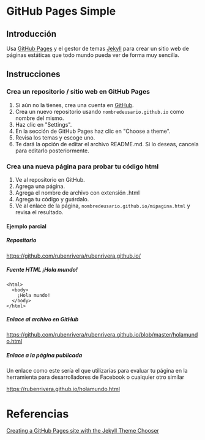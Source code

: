 # GitHub Pages Simple

## Introducción

Usa [GitHub Pages][1] y el gestor de temas [Jekyll][2] para crear un sitio web de páginas estáticas que todo mundo pueda ver de forma muy sencilla.

## Instrucciones

### Crea un repositorio / sitio web en GitHub Pages

1. Si aún no la tienes, crea una cuenta en [GitHub][3].
2. Crea un nuevo repositorio usando `nombredeusario.github.io` como nombre del mismo.
3. Haz clic en "Settings".
4. En la sección de GitHub Pages haz clic en "Choose a theme".
5. Revisa los temas y escoge uno.
6. Te dará la opción de editar el archivo README.md. Si lo deseas, cancela para editarlo posteriormente.

### Crea una nueva página para probar tu código html

1. Ve al repositorio en GitHub.  
1. Agrega una página.  
1. Agrega el nombre de archivo con extensión .html  
1. Agrega tu código y guárdalo.
1. Ve al enlace de la página, `nombredeusario.github.io/mipagina.html` y revisa el resultado.  

#### Ejemplo parcial

##### Repositorio  

https://github.com/rubenrivera/rubenrivera.github.io/

##### Fuente HTML ¡Hola mundo!

    <html>
      <body>
        ¡Hola mundo!
      </body>
    </html>

##### Enlace al archivo en GitHub

https://github.com/rubenrivera/rubenrivera.github.io/blob/master/holamundo.html

##### Enlace a la página publicada  

Un enlace como este sería el que utilizarías para evaluar tu página en la herramienta para desarrolladores de Facebook o cualquier otro similar

https://rubenrivera.github.io/holamundo.html

# Referencias

[Creating a GitHub Pages site with the Jekyll Theme Chooser][4]


  [1]: https://pages.github.com/
  [2]: https://jekyllrb.com/
  [3]: http://github.com
  [4]: https://help.github.com/articles/creating-a-github-pages-site-with-the-jekyll-theme-chooser/
